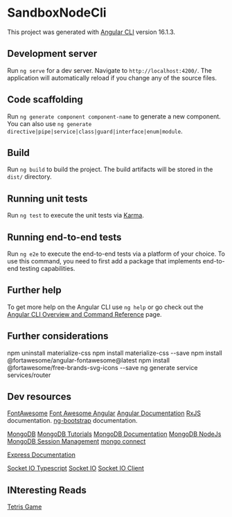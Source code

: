 # SandboxNodeCli

This project was generated with [Angular CLI](https://github.com/angular/angular-cli) version 16.1.3.

## Development server

Run `ng serve` for a dev server. Navigate to `http://localhost:4200/`. The application will automatically reload if you change any of the source files.

## Code scaffolding

Run `ng generate component component-name` to generate a new component. You can also use `ng generate directive|pipe|service|class|guard|interface|enum|module`.

## Build

Run `ng build` to build the project. The build artifacts will be stored in the `dist/` directory.

## Running unit tests

Run `ng test` to execute the unit tests via [Karma](https://karma-runner.github.io).

## Running end-to-end tests

Run `ng e2e` to execute the end-to-end tests via a platform of your choice. To use this command, you need to first add a package that implements end-to-end testing capabilities.

## Further help

To get more help on the Angular CLI use `ng help` or go check out the [Angular CLI Overview and Command Reference](https://angular.io/cli) page.


## Further considerations 
npm uninstall materialize-css
npm install materialize-css --save
npm install @fortawesome/angular-fontawesome@latest
npm install @fortawesome/free-brands-svg-icons --save
ng generate service services/router

## Dev resources
[FontAwesome](https://github.com/FortAwesome/angular-fontawesome)
[Font Awesome Angular](https://www.npmjs.com/package/@fortawesome/angular-fontawesome)
[Angular Documentation](https://angular.io/docs)
[RxJS](https://rxjs.dev/deprecations/to-promise) documentation.
[ng-bootstrap](https://ng-bootstrap.github.io/#/getting-started) documentation.

[MongoDB](https://account.mongodb.com/account/login)
[MongoDB Tutorials](https://www.mongodb.com/developer/languages/javascript/creating-user-profile-store-game-nodejs-mongodb/)
[MongoDB Documentation](https://www.mongodb.com/docs/develop-applications/)
[MongoDB NodeJs](https://mongodb.github.io/node-mongodb-native/5.7/modules.html)
[MongoDB Session Management](https://meghagarwal.medium.com/storing-sessions-with-connect-mongo-in-mongodb-64d74e3bbd9c)
[mongo connect](https://github.com/jdesboeufs/connect-mongo#readme)

[Express Documentation](https://developer.mozilla.org/en-US/docs/Learn/Server-side/Express_Nodejs)

[Socket IO Typescript](https://socket.io/docs/v4/typescript/)
[Socket IO](https://github.com/socketio/socket.io#readme)
[Socket IO Client](https://socket.io/docs/v4/client-installation/)

## INteresting Reads
[Tetris Game](https://medium.com/angular-in-depth/game-development-tetris-in-angular-64ef96ce56f7)